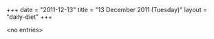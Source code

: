 +++
date = "2011-12-13"
title = "13 December 2011 (Tuesday)"
layout = "daily-diet"
+++


\<no entries\>
